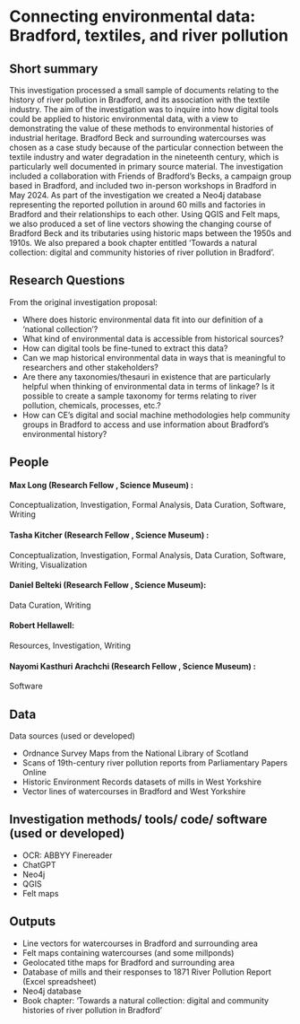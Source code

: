 # Connecting environmental data: Bradford, textiles, and river pollution

## Short summary
This investigation processed a small sample of documents relating to the history of river pollution in Bradford, and its association with the textile industry. The aim of the investigation was to inquire into how digital tools could be applied to historic environmental data, with a view to demonstrating the value of these methods to environmental histories of industrial heritage. Bradford Beck and surrounding watercourses was chosen as a case study because of the particular connection between the textile industry and water degradation in the nineteenth century, which is particularly well documented in primary source material. The investigation included a collaboration with Friends of Bradford’s Becks, a campaign group based in Bradford, and included two in-person workshops in Bradford in May 2024. As part of the investigation we created a Neo4j database representing the reported pollution in around 60 mills and factories in Bradford and their relationships to each other. Using QGIS and Felt maps, we also produced a set of line vectors showing the changing course of Bradford Beck and its tributaries using historic maps between the 1950s and 1910s. We also prepared a book chapter entitled ‘Towards a natural collection: digital and community histories of river pollution in Bradford’. 



## Research Questions 

From the original investigation proposal:
- Where does historic environmental data fit into our definition of a ‘national collection’?
- What kind of environmental data is accessible from historical sources?
- How can digital tools be fine-tuned to extract this data?
- Can we map historical environmental data in ways that is meaningful to researchers and other stakeholders?
- Are there any taxonomies/thesauri in existence that are particularly helpful when thinking of environmental data in terms of linkage? Is it possible to create a sample taxonomy for terms relating to river pollution, chemicals, processes, etc.?
- How can CE’s digital and social machine methodologies help community groups in Bradford to access and use information about Bradford’s environmental history?



## People

#### Max Long (Research Fellow , Science Museum) :
Conceptualization, Investigation, Formal Analysis, Data Curation, Software, Writing 

#### Tasha Kitcher (Research Fellow , Science Museum) : 
Conceptualization, Investigation, Formal Analysis, Data Curation, Software, Writing, Visualization  

#### Daniel Belteki (Research Fellow , Science Museum): 
Data Curation, Writing

#### Robert Hellawell: 
Resources, Investigation, Writing

#### Nayomi Kasthuri Arachchi (Research Fellow , Science Museum) :
Software



## Data

Data sources (used or developed)

- Ordnance Survey Maps from the National Library of Scotland
- Scans of 19th-century river pollution reports from Parliamentary Papers Online
- Historic Environment Records datasets of mills in West Yorkshire
- Vector lines of watercourses in Bradford and West Yorkshire



## Investigation methods/ tools/ code/ software (used or developed)

- OCR: ABBYY Finereader
- ChatGPT
- Neo4j
- QGIS
- Felt maps


## Outputs  

- Line vectors for watercourses in Bradford and surrounding area
- Felt maps containing watercourses (and some millponds)
- Geolocated tithe maps for Bradford and surrounding area
- Database of mills and their responses to 1871 River Pollution Report (Excel spreadsheet)
- Neo4j database
- Book chapter: ‘Towards a natural collection: digital and community histories of river pollution in Bradford’

